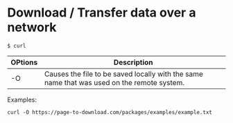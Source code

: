 # Download / Transfer data over a network  

```
$ curl 
```

OPtions | Description | 
--- | --- | 
-O | Causes the file to be saved locally with the same name that was used on the remote system. | 


Examples: 
```
curl -O https://page-to-download.com/packages/examples/example.txt
```
